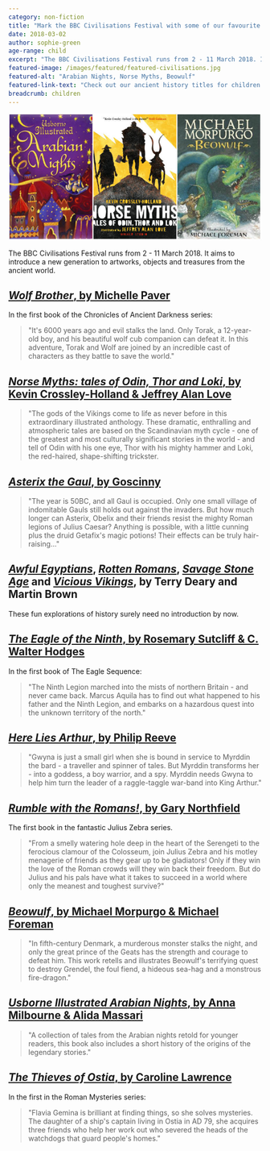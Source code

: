 ```yaml
---
category: non-fiction
title: "Mark the BBC Civilisations Festival with some of our favourite ancient history books for children"
date: 2018-03-02
author: sophie-green
age-range: child
excerpt: "The BBC Civilisations Festival runs from 2 - 11 March 2018. It aims to introduce a new generation to artworks, objects and treasures from the ancient world."
featured-image: /images/featured/featured-civilisations.jpg
featured-alt: "Arabian Nights, Norse Myths, Beowulf"
featured-link-text: "Check out our ancient history titles for children."
breadcrumb: children
---
```


![Arabian Nights, Norse Myths, Beowulf](/images/featured/featured-civilisations.jpg)

The BBC Civilisations Festival runs from 2 - 11 March 2018. It aims to introduce a new generation to artworks, objects and treasures from the ancient world.

## [<cite>Wolf Brother</cite>, by Michelle Paver](https://suffolk.spydus.co.uk/cgi-bin/spydus.exe/ENQ/OPAC/BIBENQ?BRN=650560)

In the first book of the Chronicles of Ancient Darkness series:

> "It's 6000 years ago and evil stalks the land. Only Torak, a 12-year-old boy, and his beautiful wolf cub companion can defeat it. In this adventure, Torak and Wolf are joined by an incredible cast of characters as they battle to save the world."

## [<cite>Norse Myths: tales of Odin, Thor and Loki</cite>, by Kevin Crossley-Holland & Jeffrey Alan Love](https://suffolk.spydus.co.uk/cgi-bin/spydus.exe/ENQ/OPAC/BIBENQ?BRN=226455)

> "The gods of the Vikings come to life as never before in this extraordinary illustrated anthology. These dramatic, enthralling and atmospheric tales are based on the Scandinavian myth cycle - one of the greatest and most culturally significant stories in the world - and tell of Odin with his one eye, Thor with his mighty hammer and Loki, the red-haired, shape-shifting trickster.

## [<cite>Asterix the Gaul</cite>, by Goscinny](https://suffolk.spydus.co.uk/cgi-bin/spydus.exe/ENQ/OPAC/BIBENQ?BRN=262658)

> "The year is 50BC, and all Gaul is occupied. Only one small village of indomitable Gauls still holds out against the invaders. But how much longer can Asterix, Obelix and their friends resist the mighty Roman legions of Julius Caesar? Anything is possible, with a little cunning plus the druid Getafix's magic potions! Their effects can be truly hair-raising..."

## [<cite>Awful Egyptians</cite>](https://suffolk.spydus.co.uk/cgi-bin/spydus.exe/ENQ/OPAC/BIBENQ?BRN=1895779), [<cite>Rotten Romans</cite>](https://suffolk.spydus.co.uk/cgi-bin/spydus.exe/ENQ/OPAC/BIBENQ?BRN=1895781), [<cite>Savage Stone Age</cite>](https://suffolk.spydus.co.uk/cgi-bin/spydus.exe/ENQ/OPAC/BIBENQ?BRN=2003879) and [<cite>Vicious Vikings</cite>](https://suffolk.spydus.co.uk/cgi-bin/spydus.exe/ENQ/OPAC/BIBENQ?BRN=1895783), by Terry Deary and Martin Brown

These fun explorations of history surely need no introduction by now.

## [<cite>The Eagle of the Ninth</cite>, by Rosemary Sutcliff & C. Walter Hodges](https://suffolk.spydus.co.uk/cgi-bin/spydus.exe/ENQ/OPAC/BIBENQ?BRN=1224110)

In the first book of The Eagle Sequence:

> "The Ninth Legion marched into the mists of northern Britain - and never came back. Marcus Aquila has to find out what happened to his father and the Ninth Legion, and embarks on a hazardous quest into the unknown territory of the north."

## [<cite>Here Lies Arthur</cite>, by Philip Reeve](https://suffolk.spydus.co.uk/cgi-bin/spydus.exe/ENQ/OPAC/BIBENQ?BRN=2080557)

> "Gwyna is just a small girl when she is bound in service to Myrddin the bard - a traveller and spinner of tales. But Myrddin transforms her - into a goddess, a boy warrior, and a spy. Myrddin needs Gwyna to help him turn the leader of a raggle-taggle war-band into King Arthur."

## [<cite>Rumble with the Romans!</cite>, by Gary Northfield](https://suffolk.spydus.co.uk/cgi-bin/spydus.exe/ENQ/OPAC/BIBENQ?BRN=1939794)

The first book in the fantastic Julius Zebra series.

> "From a smelly watering hole deep in the heart of the Serengeti to the ferocious clamour of the Colosseum, join Julius Zebra and his motley menagerie of friends as they gear up to be gladiators! Only if they win the love of the Roman crowds will they win back their freedom. But do Julius and his pals have what it takes to succeed in a world where only the meanest and toughest survive?"

## [<cite>Beowulf</cite>, by Michael Morpurgo & Michael Foreman](https://suffolk.spydus.co.uk/cgi-bin/spydus.exe/ENQ/OPAC/BIBENQ?BRN=1448256)

> "In fifth-century Denmark, a murderous monster stalks the night, and only the great prince of the Geats has the strength and courage to defeat him. This work retells and illustrates Beowulf's terrifying quest to destroy Grendel, the foul fiend, a hideous sea-hag and a monstrous fire-dragon."

## [<cite>Usborne Illustrated Arabian Nights</cite>, by Anna Milbourne & Alida Massari](https://suffolk.spydus.co.uk/cgi-bin/spydus.exe/ENQ/OPAC/BIBENQ?BRN=480838)

> "A collection of tales from the Arabian nights retold for younger readers, this book also includes a short history of the origins of the legendary stories."

## [<cite>The Thieves of Ostia</cite>, by Caroline Lawrence](https://suffolk.spydus.co.uk/cgi-bin/spydus.exe/ENQ/OPAC/BIBENQ?BRN=650104)

In the first in the Roman Mysteries series:

> "Flavia Gemina is brilliant at finding things, so she solves mysteries. The daughter of a ship's captain living in Ostia in AD 79, she acquires three friends who help her work out who severed the heads of the watchdogs that guard people's homes."
